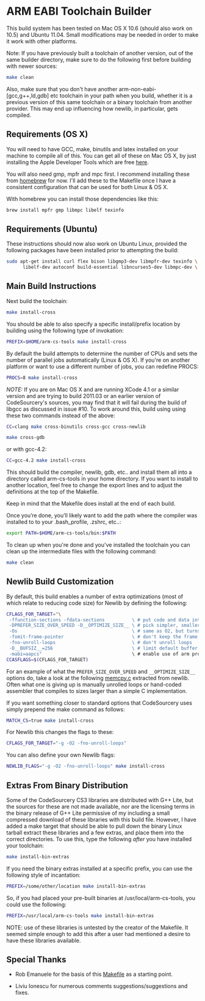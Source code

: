 ARM EABI Toolchain Builder
==========================

This build system has been tested on Mac OS X 10.6 (should also work
on 10.5) and Ubuntu 11.04.  Small modifications may be needed in order
to make it work with other platforms.

Note: If you have previously built a toolchain of another version, out
of the same builder directory, make sure to do the following first
before building with newer sources:

```bash
make clean
```

Also, make sure that you don't have another
arm-non-eabi-[gcc,g++,ld,gdb] etc toolchain in your path when you
build, whether it is a previous version of this same toolchain or a
binary toolchain from another provider.  This may end up influencing
how newlib, in particular, gets compiled.


Requirements (OS X)
-------------------

You will need to have GCC, make, binutils and latex installed on your machine
to compile all of this. You can get all of these on Mac OS X, by
just installing the Apple Developer Tools which are free
[here](http://developer.apple.com/Tools/).

You will also need gmp, mpfr and mpc first.  I recommend installing
these from [homebrew](https://github.com/mxcl/homebrew) for now.
I'll add these to the Makefile once I have a consistent configuration
that can be used for both Linux & OS X.

With homebrew you can install those dependencies like this:

```bash
brew install mpfr gmp libmpc libelf texinfo
```


Requirements (Ubuntu)
---------------------

These instructions should now also work on Ubuntu Linux, provided the
following packages have been installed prior to attempting the build:

```bash
sudo apt-get install curl flex bison libgmp3-dev libmpfr-dev texinfo \
      libelf-dev autoconf build-essential libncurses5-dev libmpc-dev \
```


Main Build Instructions
-----------------------

Next build the toolchain:

```bash
make install-cross
```

You should be able to also specify a specific install/prefix location
by building using the following type of invokation:

```bash
PREFIX=$HOME/arm-cs-tools make install-cross
```

By default the build attempts to determine the number of CPUs and sets
the number of parallel jobs automatically (Linux & OS X). If you're on
another platform or want to use a different number of jobs, you can
redefine PROCS:

```bash
PROCS=8 make install-cross
```

*NOTE:* If you are on Mac OS X and are running XCode 4.1 or a similar
 version and are trying to build 2011.03 or an earlier version of
 CodeSourcery's sources, you may find that it will fail during the
 build of libgcc as discussed in issue #10.  To work around this,
 build using using these two commands instead of the above:

```bash
CC=clang make cross-binutils cross-gcc cross-newlib

make cross-gdb
```

or with gcc-4.2:

```bash
CC=gcc-4.2 make install-cross
```


This should build the compiler, newlib, gdb, etc.. and install them all into a
directory called arm-cs-tools in your home directory. If you want to install
to another location, feel free to change the export lines and to adjust the
definitions at the top of the Makefile.

Keep in mind that the Makefile does install at the end of each build.

Once you’re done, you’ll likely want to add the path where the compiler was
installed to to your .bash_profile, .zshrc, etc..:

```bash
export PATH=$HOME/arm-cs-tools/bin:$PATH
```

To clean up when you're done and you've installed the toolchain you
can clean up the intermediate files with the following command:

```bash
make clean
```

Newlib Build Customization
--------------------------

By default, this build enables a number of extra optimizations (most
of which relate to reducing code size) for Newlib by defining the
following:

```bash
CFLAGS_FOR_TARGET="\
 -ffunction-sections -fdata-sections          \ # put code and data into separate sections allowing for link-time
 -DPREFER_SIZE_OVER_SPEED -D__OPTIMIZE_SIZE__ \ # pick simpler, smaller code over larger optimized code
 -Os                                          \ # same as O2, but turns off optimizations that would increase code size
 -fomit-frame-pointer                         \ # don't keep the frame pointer in a register for functions that don't need one
 -fno-unroll-loops                            \ # don't unroll loops
 -D__BUFSIZ__=256                             \ # limit default buffer size to 256 rather than 1024
 -mabi=aapcs"                                 \ # enable use of arm procedure call standard (not sure if this is needed any more)
CCASFLAGS=$(CFLAGS_FOR_TARGET)
```

For an example of what the ```PREFER_SIZE_OVER_SPEED``` and
```__OPTIMIZE_SIZE__``` options do, take a look at the following
[memcpy.c](https://gist.github.com/1636109) extracted from
newlib. Often what one is giving up is manually unrolled loops or
hand-coded assembler that compiles to sizes larger than a simple C
implementation.


If you want something closer to standard options that CodeSourcery
uses simply prepend the make command as follows:

```bash
MATCH_CS=true make install-cross
```

For Newlib this changes the flags to these:

```bash
CFLAGS_FOR_TARGET="-g -O2 -fno-unroll-loops"
```

You can also define your own Newlib flags:

```bash
NEWLIB_FLAGS="-g -O2 -fno-unroll-loops" make install-cross
```

Extras From Binary Distribution
-------------------------------

Some of the CodeSourcery CS3 libraries are distributed with G++ Lite,
but the sources for these are not made available, nor are the
licensing terms in the binary release of G++ Lite permissive of my
including a small compressed download of these libraries with this
build file.  However, I have added a make target that should be able
to pull down the binary Linux tarball extract these libraries and a
few extras, and place them into the correct directories.  To use this,
type the following *after* you have installed your toolchain:

```bash
make install-bin-extras
```

If you need the binary extras installed at a specific prefix, you can
use the following style of incantation:

```bash
PREFIX=/some/other/location make install-bin-extras
```

So, if you had placed your pre-built binaries at
/usr/local/arm-cs-tools, you could use the following:

```bash
PREFIX=/usr/local/arm-cs-tools make install-bin-extras
```

NOTE: use of these libraries is untested by the creator of the
Makefile.  It seemed simple enough to add this after a user had
mentioned a desire to have these libraries available.


Special Thanks
--------------

 * Rob Emanuele for the basis of this
   [Makefile](http://elua-development.2368040.n2.nabble.com/Building-GCC-for-Cortex-td2421927.html)
   as a starting point.

 * Liviu Ionescu for numerous comments suggestions/suggestions and fixes.
